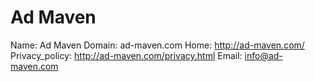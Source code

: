 
# Ad Maven

Name: Ad Maven
Domain: ad-maven.com
Home: http://ad-maven.com/
Privacy_policy: http://ad-maven.com/privacy.html
Email: info@ad-maven.com
